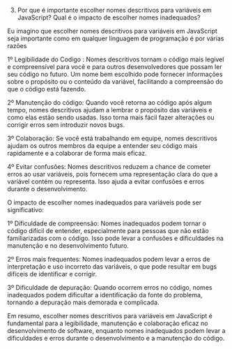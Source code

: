 3. Por que é importante escolher nomes descritivos para variáveis em JavaScript? Qual é o impacto de escolher nomes inadequados?

Eu imagino que escolher nomes descritivos para variáveis em JavaScript seja importante como em qualquer linguagem de programação é por várias razões

1º Legibilidade do Codigo : Nomes descritivos tornam o código mais legível e compreensível para você e para outros desenvolvedores que possam ler seu código no futuro. Um nome bem escolhido pode fornecer informações sobre o propósito ou o conteúdo da variável, facilitando a compreensão do que o código está fazendo.

2º Manutenção do código: Quando você retorna ao código após algum tempo, nomes descritivos ajudam a lembrar o propósito das variáveis e como elas estão sendo usadas. Isso torna mais fácil fazer alterações ou corrigir erros sem introduzir novos bugs.

3º Colaboração: Se você está trabalhando em equipe, nomes descritivos ajudam os outros membros da equipe a entender seu código mais rapidamente e a colaborar de forma mais eficaz.

4º Evitar confusões: Nomes descritivos reduzem a chance de cometer erros ao usar variáveis, pois fornecem uma representação clara do que a variável contém ou representa. Isso ajuda a evitar confusões e erros durante o desenvolvimento.

O impacto de escolher nomes inadequados para variáveis pode ser significativo:

1º Dificuldade de compreensão: Nomes inadequados podem tornar o código difícil de entender, especialmente para pessoas que não estão familiarizadas com o código. Isso pode levar a confusões e dificuldades na manutenção e no desenvolvimento futuro.

2º Erros mais frequentes: Nomes inadequados podem levar a erros de interpretação e uso incorreto das variáveis, o que pode resultar em bugs difíceis de identificar e corrigir.

3º Dificuldade de depuração: Quando ocorrem erros no código, nomes inadequados podem dificultar a identificação da fonte do problema, tornando a depuração mais demorada e complicada.

Em resumo, escolher nomes descritivos para variáveis em JavaScript é fundamental para a legibilidade, manutenção e colaboração eficaz no desenvolvimento de software, enquanto nomes inadequados podem levar a dificuldades e erros durante o desenvolvimento e a manutenção do código.